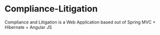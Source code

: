 # Compliance-Litigation
Compliance and Litigation is a Web Application based out of Spring MVC + Hibernate + Angular JS
